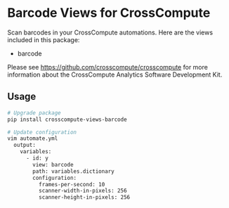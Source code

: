 # Barcode Views for CrossCompute

Scan barcodes in your CrossCompute automations. Here are the views included in this package:

- barcode

Please see https://github.com/crosscompute/crosscompute for more information about the CrossCompute Analytics Software Development Kit.

## Usage

```bash
# Upgrade package
pip install crosscompute-views-barcode

# Update configuration
vim automate.yml
  output:
    variables:
      - id: y
        view: barcode
        path: variables.dictionary
        configuration:
          frames-per-second: 10
          scanner-width-in-pixels: 256
          scanner-height-in-pixels: 256
```
